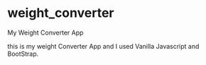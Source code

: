 # weight_converter
My Weight Converter App 

this is my weight Converter App and I used Vanilla Javascript and BootStrap.
